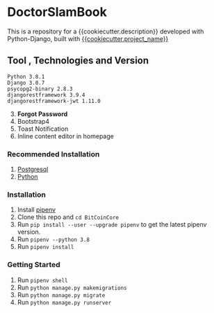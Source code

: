 # DoctorSlamBook
This is a repository for a {{cookiecutter.description}} developed with Python-Django, built with [{{cookiecutter.project_name}}]({{cookiecutter.repo_name}})

## Tool , Technologies and Version
    Python 3.8.1
    Django 3.0.7
    psycopg2-binary 2.8.3
    djangorestframework 3.9.4
    djangorestframework-jwt 1.11.0

3. **Forgot Password**
4. Bootstrap4 
5. Toast Notification
6. Inline content editor in homepage 

### Recommended Installation
1. [Postgresql](https://www.postgresql.org/download/)
2. [Python](https://www.python.org/downloads/release/python-365/)

### Installation
1. Install [pipenv](https://pypi.org/project/pipenv/)
2. Clone this repo and `cd BitCoinCore`
3. Run `pip install --user --upgrade pipenv` to get the latest pipenv version.
4. Run `pipenv --python 3.8`
5. Run `pipenv install`

### Getting Started
1. Run `pipenv shell`
2. Run `python manage.py makemigrations`
3. Run `python manage.py migrate`
4. Run `python manage.py runserver`

